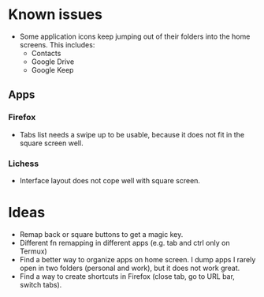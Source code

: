 # Known issues

* Some application icons keep jumping out of their folders into the home screens.
  This includes:
  * Contacts
  * Google Drive
  * Google Keep

## Apps

### Firefox

* Tabs list needs a swipe up to be usable, because it does not fit in the square screen well.

### Lichess

* Interface layout does not cope well with square screen.

# Ideas

* Remap back or square buttons to get a magic key.
* Different fn remapping in different apps (e.g. tab and ctrl only on Termux)
* Find a better way to organize apps on home screen.
  I dump apps I rarely open in two folders (personal and work), but it does not work great.
* Find a way to create shortcuts in Firefox (close tab, go to URL bar, switch tabs).
